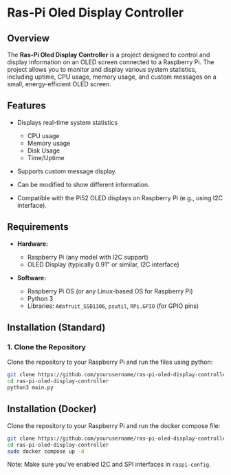 # Ras-Pi Oled Display Controller

## Overview
The **Ras-Pi Oled Display Controller** is a project designed to control and display information on an OLED screen connected to a Raspberry Pi. The project allows you to monitor and display various system statistics, including uptime, CPU usage, memory usage, and custom messages on a small, energy-efficient OLED screen.

## Features
- Displays real-time system statistics
    - CPU usage
    - Memory usage 
    - Disk Usage
    - Time/Uptime

- Supports custom message display.
- Can be modified to show different information.
- Compatible with the Pi52 OLED displays on Raspberry Pi (e.g., using I2C interface).

## Requirements
- **Hardware:**
  - Raspberry Pi (any model with I2C support)
  - OLED Display (typically 0.91" or similar, I2C interface)

- **Software:**
  - Raspberry Pi OS (or any Linux-based OS for Raspberry Pi)
  - Python 3
  - Libraries: `Adafruit_SSD1306`, `psutil`, `RPi.GPIO` (for GPIO pins)

## Installation (Standard)

### 1. Clone the Repository
Clone the repository to your Raspberry Pi and run the files using python:

```bash
git clone https://github.com/yourusername/ras-pi-oled-display-controller.git
cd ras-pi-oled-display-controller
python3 main.py
```

## Installation (Docker)
Clone the repository to your Raspberry Pi and run the docker compose file:
```bash
git clone https://github.com/yourusername/ras-pi-oled-display-controller.git
cd ras-pi-oled-display-controller
sudo docker compose up -d
```

Note: Make sure you've enabled I2C and SPI interfaces in `raspi-config`.
